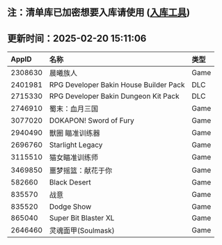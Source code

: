 ## 注：清单库已加密想要入库请使用 ([入库工具](https://github.com/BlankTMing/ManifestAutoUpdate/releases))

## 更新时间：2025-02-20 15:11:06
| AppID | 名称 | 类型  |
| :-------------------- | :----------------------------- | :----------- |
| 2308630 | 晨曦族人| Game |
| 2401981 | RPG Developer Bakin House Builder Pack| DLC |
| 2715330 | RPG Developer Bakin Dungeon Kit Pack| DLC |
| 2746910 | 蜀末：血月三国| Game |
| 3077020 | DOKAPON! Sword of Fury| Game |
| 2940490 | 獸圈  瞄准训练器| Game |
| 2696760 | Starlight Legacy| Game |
| 3115510 | 猫女瞄准训练师| Game |
| 3469850 | 噩梦摇篮：献花于你| Game |
| 582660 | Black Desert| Game |
| 835570 | 战意| Game |
| 835520 | Dodge Show| Game |
| 865040 | Super Bit Blaster XL| Game |
| 2646460 | 灵魂面甲(Soulmask)| Game |

